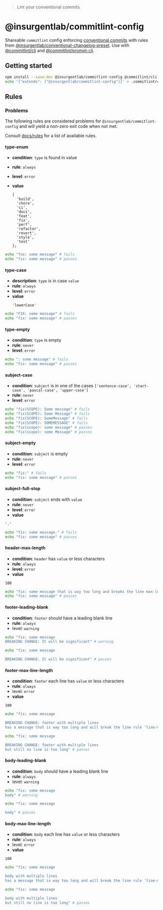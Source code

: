 > Lint your conventional commits

# @insurgentlab/commitlint-config

Shareable `commitlint` config enforcing [conventional commits](https://conventionalcommits.org/) with rules from [@insurgentlab/conventional-changelog-preset](https://github.com/insurgent-lab/conventional-changelog-preset).
Use with [@commitlint/cli](https://www.npmjs.com/@commitlint/cli) and [@commitlint/prompt-cli](https://www.npmjs.com/@commitlint/prompt-cli).

## Getting started

```sh
npm install --save-dev @insurgentlab/commitlint-config @commitlint/cli
echo '{"extends": ["@insurgentlab/commitlint-config"]}' > .commitlintrc
```

## Rules

### Problems

The following rules are considered problems for `@insurgentlab/commitlint-config` and will yield a non-zero exit code when not met.

Consult [docs/rules](https://conventional-changelog.github.io/commitlint/#/reference-rules) for a list of available rules.

#### type-enum

- **condition**: `type` is found in value
- **rule**: `always`
- **level**: `error`
- **value**

  ```
  [
    'build',
    'chore',
    'ci',
    'docs',
    'feat',
    'fix',
    'perf',
    'refactor',
    'revert',
    'style',
    'test'
  ];
  ```

```sh
echo "foo: some message" # fails
echo "fix: some message" # passes
```

#### type-case

- **description**: `type` is in case `value`
- **rule**: `always`
- **level**: `error`
- **value**
  ```
  'lowerCase'
  ```

```sh
echo "FIX: some message" # fails
echo "fix: some message" # passes
```

#### type-empty

- **condition**: `type` is empty
- **rule**: `never`
- **level**: `error`

```sh
echo ": some message" # fails
echo "fix: some message" # passes
```

#### subject-case

- **condition**: `subject` is in one of the cases `['sentence-case', 'start-case', 'pascal-case', 'upper-case']`
- **rule**: `never`
- **level**: `error`

```sh
echo "fix(SCOPE): Some message" # fails
echo "fix(SCOPE): Some Message" # fails
echo "fix(SCOPE): SomeMessage" # fails
echo "fix(SCOPE): SOMEMESSAGE" # fails
echo "fix(scope): some message" # passes
echo "fix(scope): some Message" # passes
```

#### subject-empty

- **condition**: `subject` is empty
- **rule**: `never`
- **level**: `error`

```sh
echo "fix:" # fails
echo "fix: some message" # passes
```

#### subject-full-stop

- **condition**: `subject` ends with `value`
- **rule**: `never`
- **level**: `error`
- **value**

```
'.'
```

```sh
echo "fix: some message." # fails
echo "fix: some message" # passes
```

#### header-max-length

- **condition**: `header` has `value` or less characters
- **rule**: `always`
- **level**: `error`
- **value**

```
100
```

```sh
echo "fix: some message that is way too long and breaks the line max-length by several characters" # fails
echo "fix: some message" # passes
```

#### footer-leading-blank

- **condition**: `footer` should have a leading blank line
- **rule**: `always`
- level: `warning`

```sh
echo "fix: some message
BREAKING CHANGE: It will be significant" # warning

echo "fix: some message

BREAKING CHANGE: It will be significant" # passes
```

#### footer-max-line-length

- **condition**: `footer` each line has `value` or less characters
- **rule**: `always`
- level: `error`
- **value**

```
100
```

```sh
echo "fix: some message

BREAKING CHANGE: footer with multiple lines
has a message that is way too long and will break the line rule 'line-max-length' by several characters" # fails

echo "fix: some message

BREAKING CHANGE: footer with multiple lines
but still no line is too long" # passes
```

#### body-leading-blank

- **condition**: `body` should have a leading blank line
- **rule**: `always`
- level: `warning`

```sh
echo "fix: some message
body" # warning

echo "fix: some message

body" # passes
```

#### body-max-line-length

- **condition**: `body` each line has `value` or less characters
- **rule**: `always`
- level: `error`
- **value**

```
100
```

```sh
echo "fix: some message

body with multiple lines
has a message that is way too long and will break the line rule 'line-max-length' by several characters" # fails

echo "fix: some message

body with multiple lines
but still no line is too long" # passes
```
